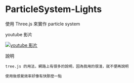 ParticleSystem-Lights
=====================

使用 Three.js 來實作  particle system

youtube 影片

[![youtube 影片](http://img.youtube.com/vi/Ysw9itU8CNU/0.jpg)](http://www.youtube.com/watch?v=Ysw9itU8CNU)



說明

    tree.js 的用法，網路上有很多的說明，因為我用的很淺，就不便再說明
    
    使用後感覺效率好像有快那麼一點
